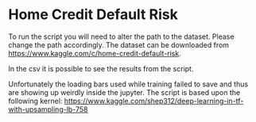 # Home Credit Default Risk

To run the script you will need to alter the path to the dataset.
Please change the path accordingly.
The dataset can be downloaded from https://www.kaggle.com/c/home-credit-default-risk.

In the csv it is possible to see the results from the script.

Unfortunately the loading bars used while training failed to save and thus are showing up weirdly inside the jupyter.
The script is based upon the following kernel: https://www.kaggle.com/shep312/deep-learning-in-tf-with-upsampling-lb-758
